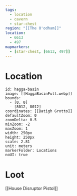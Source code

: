 ```yaml
---
tags:
  - location
  - cavern
  - star-chest
region: "[[The O'odham]]"
location:
  - 6613
  - 497
mapmarkers:
  - [star-chest, [6613, 497]]
---
```

# Location
```leaflet
id: hagga-basin
image: [[HaggaBasinFull.webp]]
bounds:
  - [0, 0]
  - [8012, 8012]
coordinates: [[Batigh Grotto]]
defaultZoom: 0
zoomDelta: 0.5
minZoom: -2
maxZoom: 1
width: 250px
height: 250px
scale: 2.81
unit: meters
markerFolder: Locations
noUI: true
```
# Loot
[[House Disruptor Pistol]]